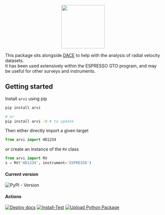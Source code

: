 <p align="center">
  <img width = "140" src="https://github.com/j-faria/arvi/blob/main/docs/logo/logo.png?raw=true"/>
</p>

This package sits alongside [DACE](https://dace.unige.ch/) to help with the
analysis of radial velocity datasets.  
It has been used extensively within the ESPRESSO GTO program, and
may be useful for other surveys and instruments.


## Getting started

Install `arvi` using pip  

```sh
pip install arvi

# or
pip install arvi -U # to update
```


Then either directly import a given target

```py
from arvi import HD1234
```

or create an instance of the `RV` class

```py
from arvi import RV
s = RV('HD1234', instrument='ESPRESSO')
```

#### Current version

![PyPI - Version](https://img.shields.io/pypi/v/arvi)

#### Actions

[![Deploy docs](https://github.com/j-faria/arvi/actions/workflows/docs-gh-pages.yml/badge.svg)](https://github.com/j-faria/arvi/actions/workflows/docs-gh-pages.yml)
[![Install-Test](https://github.com/j-faria/arvi/actions/workflows/install.yml/badge.svg)](https://github.com/j-faria/arvi/actions/workflows/install.yml)
[![Upload Python Package](https://github.com/j-faria/arvi/actions/workflows/python-publish.yml/badge.svg)](https://github.com/j-faria/arvi/actions/workflows/python-publish.yml)

